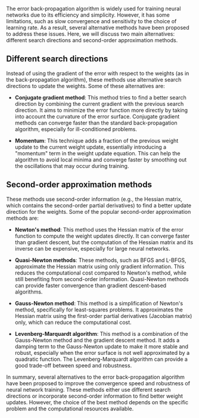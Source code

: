 The error back-propagation algorithm is widely used for training neural networks due to its efficiency and simplicity. However, it has some limitations, such as slow convergence and sensitivity to the choice of learning rate. As a result, several alternative methods have been proposed to address these issues. Here, we will discuss two main alternatives: different search directions and second-order approximation methods.

## Different search directions

Instead of using the gradient of the error with respect to the weights (as in the back-propagation algorithm), these methods use alternative search directions to update the weights. Some of these alternatives are:

- **Conjugate gradient method**: This method tries to find a better search direction by combining the current gradient with the previous search direction. It aims to minimize the error function more directly by taking into account the curvature of the error surface. Conjugate gradient methods can converge faster than the standard back-propagation algorithm, especially for ill-conditioned problems.

- **Momentum**: This technique adds a fraction of the previous weight update to the current weight update, essentially introducing a "momentum" term in the weight update equation. This can help the algorithm to avoid local minima and converge faster by smoothing out the oscillations that may occur during training.

## Second-order approximation methods

These methods use second-order information (e.g., the Hessian matrix, which contains the second-order partial derivatives) to find a better update direction for the weights. Some of the popular second-order approximation methods are:

- **Newton's method**: This method uses the Hessian matrix of the error function to compute the weight updates directly. It can converge faster than gradient descent, but the computation of the Hessian matrix and its inverse can be expensive, especially for large neural networks.

- **Quasi-Newton methods**: These methods, such as BFGS and L-BFGS, approximate the Hessian matrix using only gradient information. This reduces the computational cost compared to Newton's method, while still benefiting from second-order information. Quasi-Newton methods can provide faster convergence than gradient descent-based algorithms.

- **Gauss-Newton method**: This method is a simplification of Newton's method, specifically for least-squares problems. It approximates the Hessian matrix using the first-order partial derivatives (Jacobian matrix) only, which can reduce the computational cost.

- **Levenberg-Marquardt algorithm**: This method is a combination of the Gauss-Newton method and the gradient descent method. It adds a damping term to the Gauss-Newton update to make it more stable and robust, especially when the error surface is not well approximated by a quadratic function. The Levenberg-Marquardt algorithm can provide a good trade-off between speed and robustness.

In summary, several alternatives to the error back-propagation algorithm have been proposed to improve the convergence speed and robustness of neural network training. These methods either use different search directions or incorporate second-order information to find better weight updates. However, the choice of the best method depends on the specific problem and the computational resources available.